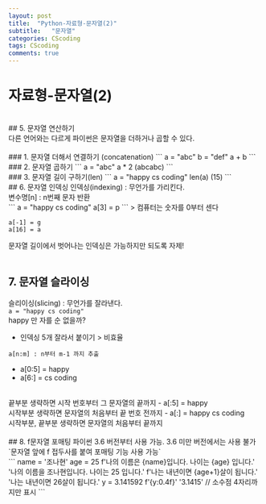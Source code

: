 ```yaml
---
layout: post
title:  "Python-자료형-문자열(2)"
subtitle:   "문자열"
categories: CScoding
tags: CScoding
comments: true
---
```

# 자료형-문자열(2)
<br>
## 5. 문자열 연산하기
<br>
다른 언어와는 다르게 파이썬은 문자열을 더하거나 곱할 수 있다.<br>
<br>
### 1. 문자열 더해서 연결하기 (concatenation)
```
a = "abc"
b = "def"
a + b
```
<br>
### 2. 문자열 곱하기
```
a = "abc"
a * 2
(abcabc)
```
<br>
### 3. 문자열 길이 구하기(len)
```
a = "happy cs coding"
len(a)
(15)
```
<br>
## 6. 문자열 인덱싱
인덱싱(indexing) : 무언가를 가리킨다.<br>
변수명[n] : n번째 문자 반환<br>
```
a = "happy cs coding"
a[3] = p
```
> 컴퓨터는 숫자를 0부터 센다

```
a[-1] = g
a[16] = a
```
문자열 길이에서 벗어나는 인덱싱은 가능하지만 되도록 자제!<br>
<br>
## 7. 문자열 슬라이싱
슬리이싱(slicing) : 무언가를 잘라낸다.<br>
`a = "happy cs coding"`
<br>
happy 만 자를 순 없을까?<br>
- 인덱싱 5개 잘라서 붙이기 > 비효율<br>

`a[n:m] : n부터 m-1 까지 추출`
<br>
- a[0:5] = happy
- a[6:] = cs coding
<br>
끝부분 생략하면 시작 번호부터 그 문자열의 끝까지
- a[:5] = happy
<br>
시작부분 생략하면 문자열의 처음부터 끝 번호 전까지
- a[:] = happy cs coding
<br>
시작부분, 끝부분 생략하면 문자열의 처음부터 끝까지<br>
<br>
## 8. f문자열 포매팅
파이썬 3.6 버전부터 사용 가능. 3.6 미만 버전에서는 사용 불가<br>
`문자열 앞에 f 접두사를 붙여 포매팅 기능 사용 가능`<br>
```
name = '조나현'
age = 25
f'나의 이름은 {name}입니다. 나이는 {age} 입니다.'
'나의 이름을 조나현입니다. 나이는 25 입니다.'
f'나는 내년이면 {age+1}살이 됩니다.'
'나는 내년이면 26살이 됩니다.'
y = 3.141592
f'{y:0.4f}'
'3.1415' // 소수점 4자리까지만 표시
```
